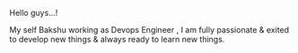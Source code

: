 Hello guys...!

My self Bakshu working as Devops Engineer , I am fully passionate & exited to develop new things & always ready to learn new things. 

